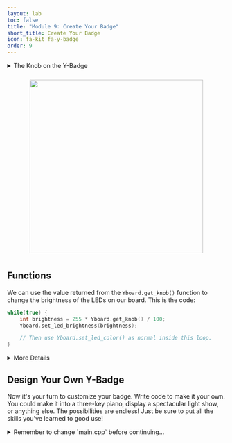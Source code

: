 ```yaml
---
layout: lab
toc: false
title: "Module 9: Create Your Badge"
short_title: Create Your Badge
icon: fa-kit fa-y-badge
order: 9
---
```


<details markdown-="block">
<summary markdown="span">The Knob on the Y-Badge
</summary>

The knob is a device known as a **potentiometer**. We send a _voltage_ through it and measure how much of that voltage is allowed to pass through, based on the position of the knob. This allows us to return a value based on the current position of the knob using the `Yboard.get_knob()` function.

</details>

<p align="center"><img src="{% link media/knob.png %}" width="400" hspace="5%" vspace="10px"></p>

## Functions

We can use the value returned from the `Yboard.get_knob()` function to change the brightness of the LEDs on our board. This is the code:

```cpp
while(true) {
    int brightness = 255 * Yboard.get_knob() / 100;
    Yboard.set_led_brightness(brightness);

    // Then use Yboard.set_led_color() as normal inside this loop.
}
```

<details markdown="block">
<summary markdown="span">More Details
</summary>
You'll notice that we've multiplied the value of `Yboard.get_knob()` by 255 and divided it by 100. The reason is because `Yboard.set_led_brightness()` needs a brightness between 0 and 255, but `Yboard.get_knob()` gives us a value between 0 and 100. We can _scale_ our value from `Yboard.get_knob()` to a value that `Yboard.set_led_brightness()` will understand by _multiplying_ it by the maximum value of our _brightness function_ and _dividing_ by the maximum value of our _knob function_.

Notice also that we are monitoring the value of `Yboard.get_knob()` continuously by placing it inside an infinite `while` loop.

There are other things you can try to control with `Yboard.get_knob()` (for example, you could use it to change the _color_ of LEDs rather than brightness) but brightness is the easiest. Feel free to experiment with it!
</details>


## Design Your Own Y-Badge

Now it's your turn to customize your badge. Write code to make it your own. You could make it into a three-key piano, display a spectacular light show, or anything else. The possibilities are endless! Just be sure to put all the skills you've learned to good use!

<details markdown="block">
<summary markdown="span">Remember to change `main.cpp` before continuing...
</summary>
> 📝 **_NOTE:_** You will need to go to `main.cpp` and change the comments to call the correct activity function:
```c
// conditionals_activity();
badge_activity();
```
</details>

